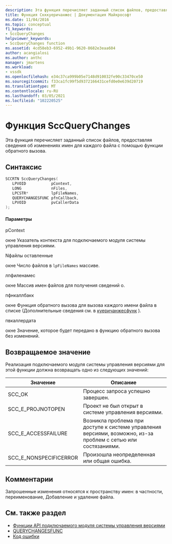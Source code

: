 ```yaml
---
description: Эта функция перечисляет заданный список файлов, предоставляя сведения об изменениях имен для каждого файла с помощью функции обратного вызова.
title: Функция Скккуеричанжес | Документация Майкрософт
ms.date: 11/04/2016
ms.topic: conceptual
f1_keywords:
- SccQueryChanges
helpviewer_keywords:
- SccQueryChanges function
ms.assetid: 4cd58eb3-6952-49b1-9620-8682e3eaa604
author: acangialosi
ms.author: anthc
manager: jmartens
ms.workload:
- vssdk
ms.openlocfilehash: e34c37ca999b05e7148d910032fe90c33470ce50
ms.sourcegitcommit: f33ca1fc99f5d9372166431cefd0e0e639d20719
ms.translationtype: MT
ms.contentlocale: ru-RU
ms.lasthandoff: 03/05/2021
ms.locfileid: "102220525"
---
```

# <a name="sccquerychanges-function"></a>Функция SccQueryChanges
Эта функция перечисляет заданный список файлов, предоставляя сведения об изменениях имен для каждого файла с помощью функции обратного вызова.

## <a name="syntax"></a>Синтаксис

```cpp
SCCRTN SccQueryChanges(
   LPVOID           pContext,
   LONG             nFiles,
   LPCSTR*          lpFileNames,
   QUERYCHANGESFUNC pfnCallback,
   LPVOID           pvCallerData
);
```

#### <a name="parameters"></a>Параметры
 pContext

окне Указатель контекста для подключаемого модуля системы управления версиями.

 Nфайлы оставленные

окне Число файлов в `lpFileNames` массиве.

 лпфиленамес

окне Массив имен файлов для получения сведений о.

 пфнкаллбакк

окне Функция обратного вызова для вызова каждого имени файла в списке (Дополнительные сведения см. в [куеричанжесфунк](../extensibility/querychangesfunc.md) ).

 пвкаллердата

окне Значение, которое будет передано в функцию обратного вызова без изменений.

## <a name="return-value"></a>Возвращаемое значение
 Реализация подключаемого модуля системы управления версиями для этой функции должна возвращать одно из следующих значений:

|Значение|Описание|
|-----------|-----------------|
|SCC_OK|Процесс запроса успешно завершен.|
|SCC_E_PROJNOTOPEN|Проект не был открыт в системе управления версиями.|
|SCC_E_ACCESSFAILURE|Возникла проблема при доступе к системе управления версиями, возможно, из-за проблем с сетью или состязаниями.|
|SCC_E_NONSPECIFICERROR|Произошла неопределенная или общая ошибка.|

## <a name="remarks"></a>Комментарии
 Запрошенные изменения относятся к пространству имен: в частности, переименование, Добавление и удаление файла.

## <a name="see-also"></a>См. также раздел
- [Функции API подключаемого модуля системы управления версиями](../extensibility/source-control-plug-in-api-functions.md)
- [QUERYCHANGESFUNC](../extensibility/querychangesfunc.md)
- [Код ошибки](../extensibility/error-codes.md)
